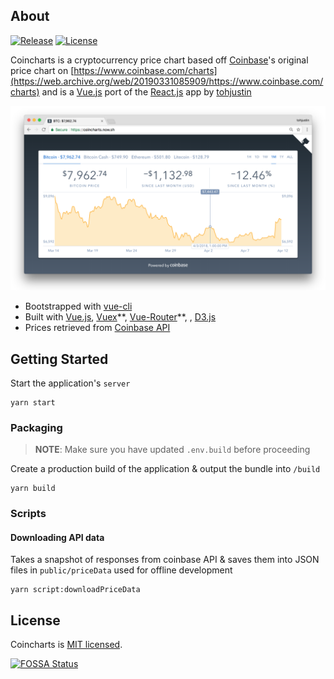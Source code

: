 ## About


[![Release](https://aegisbadges.appspot.com/static?subject=release&status=v1.0.0&color=4E5C6D)](https://github.com/tohjustin/coincharts/releases)
[![License](https://aegisbadges.appspot.com/static?subject=license&status=MIT&color=4E5C6D)](https://opensource.org/licenses/MIT)

Coincharts is a cryptocurrency price chart based off [Coinbase](https://www.coinbase.com/)'s original price chart on [https://www.coinbase.com/charts](https://web.archive.org/web/20190331085909/https://www.coinbase.com/charts)
and is a [Vue.js](https://vuejs.org/) port of the [React.js](https://reactjs.org/) app by [tohjustin](https://github.com/tohjustin/coincharts)

<p align="center">
  <img src="./docs/screenshot.png">
</p>

* Bootstrapped with [vue-cli](https://cli.vuejs.org/guide/)
* Built with [Vue.js](https://vuejs.org/), [Vuex](https://vuex.vuejs.org/)\*\*, [Vue-Router](https://router.vuejs.org/)\*\*, , [D3.js](https://d3js.org/)
* Prices retrieved from [Coinbase API](https://developers.coinbase.com/api/v2)


## Getting Started

Start the application's `server`

```shell
yarn start
```


### Packaging

> __NOTE__: Make sure you have updated `.env.build` before proceeding

Create a production build of the application & output the bundle into `/build`

```shell
yarn build
```

### Scripts

#### Downloading API data

Takes a snapshot of responses from coinbase API & saves them into JSON files in `public/priceData` used for offline development

```shell
yarn script:downloadPriceData
```

## License

Coincharts is [MIT licensed](./LICENSE).

[![FOSSA Status](https://app.fossa.com/api/projects/git%2Bgithub.com%2Ftohjustin%2Fcoincharts.svg?type=large)](https://app.fossa.com/projects/git%2Bgithub.com%2Ftohjustin%2Fcoincharts?ref=badge_large)
